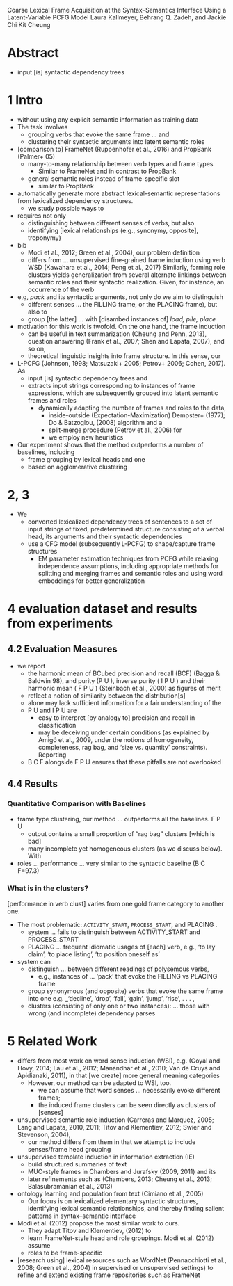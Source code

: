 Coarse Lexical Frame Acquisition at the Syntax–Semantics Interface 
  Using a Latent-Variable PCFG Model
Laura Kallmeyer, Behrang Q. Zadeh, and Jackie Chi Kit Cheung

# Abstract

* input [is] syntactic dependency trees

# 1 Intro

* without using any explicit semantic information as training data 
* The task involves 
  * grouping verbs that evoke the same frame ...  and 
  * clustering their syntactic arguments into latent semantic roles
* [comparison to] FrameNet (Ruppenhofer et al., 2016) and PropBank (Palmer+ 05)
  * many-to-many relationship between verb types and frame types
    * Similar to FrameNet and in contrast to PropBank
  * general semantic roles instead of frame-specific slot 
    * similar to PropBank
* automatically generate more abstract lexical-semantic representations 
  from lexicalized dependency structures.
  * we study possible ways to 
* requires not only 
  * distinguishing between different senses of verbs, but also 
  * identifying [lexical relationships (e.g., synonymy, opposite], troponymy)
* bib
    * Modi et al., 2012; Green et al., 2004), our problem definition 
    * differs from ... unsupervised fine-grained frame induction using verb WSD
      (Kawahara et al., 2014; Peng et al., 2017)
      Similarly, forming role clusters yields generalization from several
      alternate linkings between semantic roles and their syntactic
      realization. Given, for instance, an occurrence of the verb 
* e,g, _pack_ and its syntactic arguments, not only do we aim to distinguish
  * different senses ... the FILLING frame, or the PLACING frame), but also to
  * group [the latter] ... with [disambed instances of] _load, pile, place_
* motivation for this work is twofold. On the one hand, the frame induction
  * can be useful in 
    text summarization (Cheung and Penn, 2013), 
    question answering (Frank et al., 2007; Shen and Lapata, 2007), and so on,
  * theoretical linguistic insights into frame structure. In this sense, our
* L-PCFG (Johnson, 1998; Matsuzaki+ 2005; Petrov+ 2006; Cohen, 2017). As 
  * input [is] syntactic dependency trees and 
  * extracts input strings corresponding to instances of frame expressions,
    which are subsequently grouped into latent semantic frames and roles 
    * dynamically adapting the number of frames and roles to the data, 
      * inside-outside (Expectation-Maximization)
        Dempster+ (1977); Do & Batzoglou, (2008) algorithm and a 
      * split-merge procedure (Petrov et al., 2006) for 
      * we employ new heuristics
* Our experiment shows that the method outperforms a number of 
  baselines, including 
    * frame grouping by lexical heads and one 
    * based on agglomerative clustering

# 2, 3

* We 
  * converted lexicalized dependency trees of sentences 
    to a set of input strings of fixed, predetermined structure 
    consisting of a verbal head, its arguments and their syntactic dependencies
  * use a CFG model (subsequently L-PCFG) to shape/capture frame structures
    * EM parameter estimation techniques from PCFG while 
      relaxing independence assumptions, including appropriate 
      methods for splitting and merging frames and semantic roles and using
      word embeddings for better generalization

# 4 evaluation dataset and results from experiments

## 4.2 Evaluation Measures

* we report 
  * the harmonic mean of BCubed precision and recall (BCF) (Bagga & Baldwin 98), and 
    purity (P U ), inverse purity ( I P U ) and their harmonic mean ( F P U )
    (Steinbach et al., 2000) as figures of merit
  * reflect a notion of similarity between the distribution[s] 
  * alone may lack sufficient information for a fair understanding of the
  * P U and I P U are 
    * easy to interpret [by analogy to] precision and recall in classification
    * may be deceiving under certain conditions (as explained by Amigó et al.,
      2009, under the notions of homogeneity, completeness, rag bag, and ‘size
      vs. quantity’ constraints).  Reporting 
  * B C F alongside F P U ensures that these pitfalls are not overlooked

## 4.4 Results

### Quantitative Comparison with Baselines 

* frame type clustering, our method ... outperforms all the baselines.  F P U
  * output contains a small proportion of “rag bag” clusters [which is bad]
  * many incomplete yet homogeneous clusters (as we discuss below). With
* roles ... performance ... very similar to the syntactic baseline (B C F=97.3)

### What is in the clusters? 

[performance in verb clust] varies from one gold frame category to another one.
  * The most problematic: `ACTIVITY_START`, `PROCESS_START`, and PLACING .
    * system ... fails to distinguish between ACTIVITY_START and PROCESS_START
    * PLACING ... frequent idiomatic usages of [each] verb, 
      e.g., ‘to lay claim’, ‘to place listing’, ‘to position oneself as’
  * system can 
    * distinguish ... between different readings of polysemous verbs,
      * e.g., instances of ... ‘pack’ that evoke the FILLING vs PLACING frame 
    * group synonymous (and opposite) verbs that evoke the same frame into one
    e.g. _‘decline’, ‘drop’, ‘fall’, ‘gain’, ‘jump’, ‘rise’, . . . ,
    * clusters (consisting of only one or two instances): ... those with
      wrong (and incomplete) dependency parses

# 5 Related Work

* differs from most work on word sense induction (WSI), e.g. 
  (Goyal and Hovy, 2014; Lau et al., 2012; Manandhar et al., 2010; Van de Cruys
  and Apidianaki, 2011), in that [we create] more general meaning categories
  * However, our method can be adapted to WSI, too.  
    * we can assume that word senses ...  necessarily evoke different frames;
    * the induced frame clusters can be seen directly as clusters of [senses]
* unsupervised semantic role induction 
  (Carreras and Marquez, 2005; Lang and Lapata, 2010, 2011; 
  Titov and Klementiev, 2012; Swier and Stevenson, 2004), 
  * our method differs from them in that 
    we attempt to include senses/frame head grouping 
* unsupervised template induction in information extraction (IE)
  * build structured summaries of text
  * MUC-style frames in Chambers and Jurafsky (2009, 2011) and its 
  * later refinements such as 
    (Chambers, 2013; Cheung et al., 2013; Balasubramanian et al., 2013)
* ontology learning and population from text (Cimiano et al., 2005) 
  * Our focus is on lexicalized elementary syntactic structures, 
    identifying lexical semantic relationships, and thereby 
    finding salient patterns in syntax–semantic interface 
* Modi et al. (2012) propose the most similar work to ours.  
  * They adapt Titov and Klementiev, (2012) to 
  * learn FrameNet-style head and role groupings. Modi et al. (2012) assume
  * roles to be frame-specific
* [research using] lexical resources such as WordNet 
  (Pennacchiotti et al., 2008; Green et al., 2004) 
  in supervised or unsupervised settings) to 
  refine and extend existing frame repositories such as FrameNet
